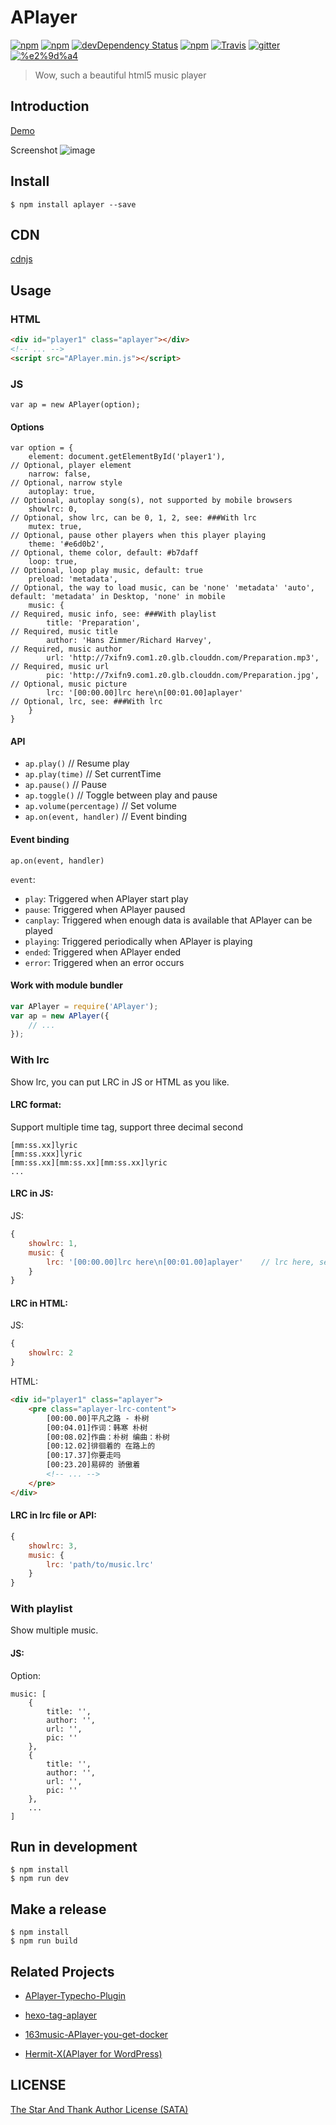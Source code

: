 # APlayer

[![npm](https://img.shields.io/npm/v/aplayer.svg?style=flat-square)](https://www.npmjs.com/package/aplayer)
[![npm](https://img.shields.io/npm/l/aplayer.svg?style=flat-square)](https://github.com/DIYgod/APlayer/blob/master/LICENSE)
[![devDependency Status](https://img.shields.io/david/dev/DIYgod/aplayer.svg?style=flat-square)](https://david-dm.org/DIYgod/APlayer#info=devDependencies)
[![npm](https://img.shields.io/npm/dt/aplayer.svg?style=flat-square)](https://www.npmjs.com/package/aplayer)
[![Travis](https://img.shields.io/travis/DIYgod/APlayer.svg?style=flat-square)](https://travis-ci.org/DIYgod/APlayer)
[![gitter](https://img.shields.io/gitter/room/DIYgod/APlayer.svg?style=flat-square)](https://gitter.im/diygod233/aplayer)
[![%e2%9d%a4](https://img.shields.io/badge/made%20with-%e2%9d%a4-ff69b4.svg?style=flat-square)](https://www.anotherhome.net/)

> Wow, such a beautiful html5 music player

## Introduction

[Demo](http://aplayer.js.org)

Screenshot
![image](https://i.imgur.com/JDrJXCr.png)

## Install

```
$ npm install aplayer --save
```

## CDN

[cdnjs](https://cdnjs.com/libraries/aplayer)

## Usage

### HTML

```HTML
<div id="player1" class="aplayer"></div>
<!-- ... -->
<script src="APlayer.min.js"></script>
```

### JS

```JS
var ap = new APlayer(option);
```

#### Options

```JS
var option = {
    element: document.getElementById('player1'),                       // Optional, player element
    narrow: false,                                                     // Optional, narrow style
    autoplay: true,                                                    // Optional, autoplay song(s), not supported by mobile browsers
    showlrc: 0,                                                        // Optional, show lrc, can be 0, 1, 2, see: ###With lrc
    mutex: true,                                                       // Optional, pause other players when this player playing
    theme: '#e6d0b2',                                                  // Optional, theme color, default: #b7daff
    loop: true,                                                        // Optional, loop play music, default: true
    preload: 'metadata',                                               // Optional, the way to load music, can be 'none' 'metadata' 'auto', default: 'metadata' in Desktop, 'none' in mobile
    music: {                                                           // Required, music info, see: ###With playlist
        title: 'Preparation',                                          // Required, music title
        author: 'Hans Zimmer/Richard Harvey',                          // Required, music author
        url: 'http://7xifn9.com1.z0.glb.clouddn.com/Preparation.mp3',  // Required, music url
        pic: 'http://7xifn9.com1.z0.glb.clouddn.com/Preparation.jpg',  // Optional, music picture
        lrc: '[00:00.00]lrc here\n[00:01.00]aplayer'                   // Optional, lrc, see: ###With lrc
    }
}
```

#### API

+ `ap.play()`                       // Resume play
+ `ap.play(time)`                   // Set currentTime
+ `ap.pause()`                      // Pause
+ `ap.toggle()`                     // Toggle between play and pause
+ `ap.volume(percentage)`           // Set volume
+ `ap.on(event, handler)`           // Event binding

#### Event binding

`ap.on(event, handler)`

`event`:
+ `play`: Triggered when APlayer start play
+ `pause`: Triggered when APlayer paused
+ `canplay`: Triggered when enough data is available that APlayer can be played
+ `playing`: Triggered periodically when APlayer is playing
+ `ended`: Triggered when APlayer ended
+ `error`: Triggered when an error occurs

#### Work with module bundler

```js
var APlayer = require('APlayer');
var ap = new APlayer({
    // ...
});
```

### With lrc

Show lrc, you can put LRC in JS or HTML as you like.

#### LRC format:

Support multiple time tag, support three decimal second

```
[mm:ss.xx]lyric
[mm:ss.xxx]lyric
[mm:ss.xx][mm:ss.xx][mm:ss.xx]lyric
...
```

#### LRC in JS:

JS:

```js
{
    showlrc: 1,
    music: {
        lrc: '[00:00.00]lrc here\n[00:01.00]aplayer'    // lrc here, separate lines with \n
    }
}
```

#### LRC in HTML:

JS:

```js
{
    showlrc: 2
}
```

HTML:

```HTML
<div id="player1" class="aplayer">
    <pre class="aplayer-lrc-content">
        [00:00.00]平凡之路 - 朴树
        [00:04.01]作词：韩寒 朴树
        [00:08.02]作曲：朴树 编曲：朴树
        [00:12.02]徘徊着的 在路上的
        [00:17.37]你要走吗
        [00:23.20]易碎的 骄傲着
        <!-- ... -->
    </pre>
</div>
```

#### LRC in lrc file or API:

```js
{
    showlrc: 3,
    music: {
        lrc: 'path/to/music.lrc'
    }
}
```

### With playlist

Show multiple music.

#### JS:

Option:

```JS
music: [
    {
        title: '',
        author: '',
        url: '',
        pic: ''
    },
    {
        title: '',
        author: '',
        url: '',
        pic: ''
    },
    ...
]
```

## Run in development

```
$ npm install
$ npm run dev
```

## Make a release

```
$ npm install
$ npm run build
```

## Related Projects

- [APlayer-Typecho-Plugin](https://github.com/zgq354/APlayer-Typecho-Plugin)

- [hexo-tag-aplayer](https://github.com/grzhan/hexo-tag-aplayer)

- [163music-APlayer-you-get-docker](https://github.com/YUX-IO/163music-APlayer-you-get-docker)

- [Hermit-X(APlayer for WordPress)](https://github.com/liwanglin12/Hermit-X)

## LICENSE

[The Star And Thank Author License (SATA)](https://github.com/DIYgod/APlayer/blob/master/LICENSE)